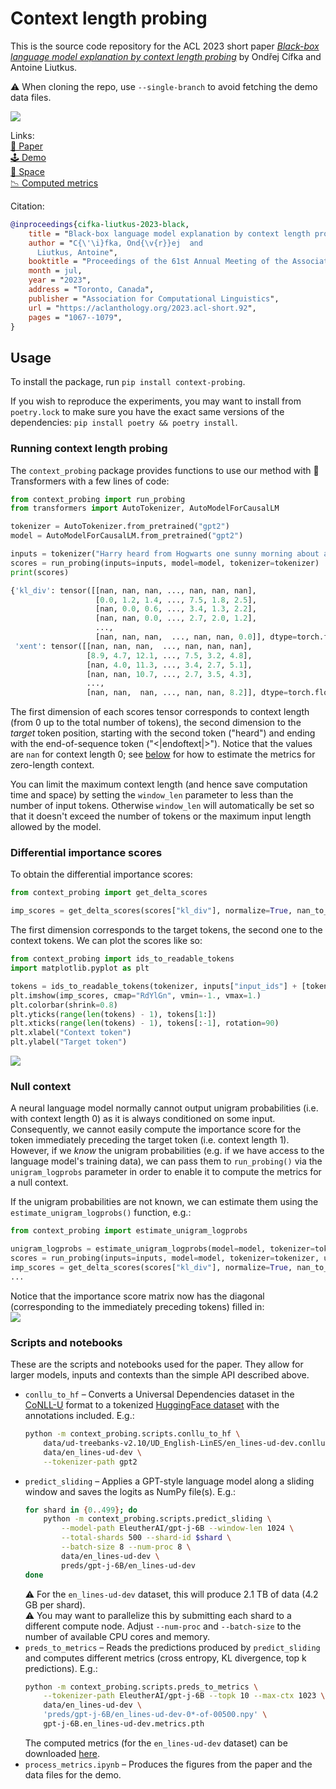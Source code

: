 # Context length probing

This is the source code repository for the ACL 2023 short paper [*Black-box language model explanation by context length probing*](https://aclanthology.org/2023.acl-short.92/) by Ondřej Cífka and Antoine Liutkus.

⚠️ When cloning the repo, use `--single-branch` to avoid fetching the demo data files.

[![](https://raw.githubusercontent.com/cifkao/context-probing/assets/demo.gif)](https://cifkao.github.io/context-probing/)

Links:  
[📃 Paper](https://aclanthology.org/2023.acl-short.92/)  
[🕹️ Demo](https://cifkao.github.io/context-probing/#demo)  
[🤗 Space](https://huggingface.co/spaces/cifkao/context-probing)   
[📉 Computed metrics](https://doi.org/10.5281/zenodo.7513991)

Citation:
```bibtex
@inproceedings{cifka-liutkus-2023-black,
    title = "Black-box language model explanation by context length probing",
    author = "C{\'\i}fka, Ond{\v{r}}ej  and
      Liutkus, Antoine",
    booktitle = "Proceedings of the 61st Annual Meeting of the Association for Computational Linguistics (Volume 2: Short Papers)",
    month = jul,
    year = "2023",
    address = "Toronto, Canada",
    publisher = "Association for Computational Linguistics",
    url = "https://aclanthology.org/2023.acl-short.92",
    pages = "1067--1079",
}
```

## Usage

To install the package, run `pip install context-probing`.

If you wish to reproduce the experiments, you may want to install from `poetry.lock` to make sure you have the exact same versions of the dependencies: `pip install poetry && poetry install`.

### Running context length probing

The `context_probing` package provides functions to use our method with 🤗 Transformers with a few lines of code:
```python
from context_probing import run_probing
from transformers import AutoTokenizer, AutoModelForCausalLM

tokenizer = AutoTokenizer.from_pretrained("gpt2")
model = AutoModelForCausalLM.from_pretrained("gpt2")

inputs = tokenizer("Harry heard from Hogwarts one sunny morning about a week after he had arrived at The Burrow.")
scores = run_probing(inputs=inputs, model=model, tokenizer=tokenizer)
print(scores)
```
```python
{'kl_div': tensor([[nan, nan, nan, ..., nan, nan, nan],
                   [0.0, 1.2, 1.4, ..., 7.5, 1.8, 2.5],
                   [nan, 0.0, 0.6, ..., 3.4, 1.3, 2.2],
                   [nan, nan, 0.0, ..., 2.7, 2.0, 1.2],
                   ...,
                   [nan, nan, nan,  ..., nan, nan, 0.0]], dtype=torch.float16),
 'xent': tensor([[nan, nan, nan,  ..., nan, nan, nan],
                 [8.9, 4.7, 12.1, ..., 7.5, 3.2, 4.8],
                 [nan, 4.0, 11.3, ..., 3.4, 2.7, 5.1],
                 [nan, nan, 10.7, ..., 2.7, 3.5, 4.3],
                 ...,
                 [nan, nan,  nan, ..., nan, nan, 8.2]], dtype=torch.float16)}
```
The first dimension of each scores tensor corresponds to context length (from 0 up to the total number of tokens), the second dimension to the _target_ token position, starting with the second token ("heard") and ending with the end-of-sequence token ("<|endoftext|>"). Notice that the values are `nan` for context length 0; see [below](#null-context) for how to estimate the metrics for zero-length context.

You can limit the maximum context length (and hence save computation time and space) by setting the `window_len` parameter to less than the number of input tokens. Otherwise `window_len` will automatically be set so that it doesn't exceed the number of tokens or the maximum input length allowed by the model.

### Differential importance scores
To obtain the differential importance scores:
```python
from context_probing import get_delta_scores

imp_scores = get_delta_scores(scores["kl_div"], normalize=True, nan_to_zero=False)
```
The first dimension corresponds to the target tokens, the second one to the context tokens. We can plot the scores like so:
```python
from context_probing import ids_to_readable_tokens
import matplotlib.pyplot as plt

tokens = ids_to_readable_tokens(tokenizer, inputs["input_ids"] + [tokenizer.eos_token_id])
plt.imshow(imp_scores, cmap="RdYlGn", vmin=-1., vmax=1.)
plt.colorbar(shrink=0.8)
plt.yticks(range(len(tokens) - 1), tokens[1:])
plt.xticks(range(len(tokens) - 1), tokens[:-1], rotation=90)
plt.xlabel("Context token")
plt.ylabel("Target token")
```
![](https://raw.githubusercontent.com/cifkao/context-probing/assets/imp_score_imshow.png)

### Null context
A neural language model normally cannot output unigram probabilities (i.e. with context length 0) as it is always conditioned on some input. Consequently, we cannot easily compute the importance score for the token immediately preceding the target token (i.e. context length 1). However, if we _know_ the unigram probabilities (e.g. if we have access to the language model's training data), we can pass them to `run_probing()` via the `unigram_logprobs` parameter in order to enable it to compute the metrics for a null context.

If the unigram probabilities are not known, we can estimate them using the `estimate_unigram_logprobs()` function, e.g.: 
```python
from context_probing import estimate_unigram_logprobs

unigram_logprobs = estimate_unigram_logprobs(model=model, tokenizer=tokenizer)
scores = run_probing(inputs=inputs, model=model, tokenizer=tokenizer, unigram_logprobs=unigram_logprobs)
imp_scores = get_delta_scores(scores["kl_div"], normalize=True, nan_to_zero=False)
...
```
Notice that the importance score matrix now has the diagonal (corresponding to the immediately preceding tokens) filled in:  
![](https://raw.githubusercontent.com/cifkao/context-probing/assets/imp_score_unigram_imshow.png)

### Scripts and notebooks

These are the scripts and notebooks used for the paper. They allow for larger models, inputs and contexts than the simple API described above.
- `conllu_to_hf` – Converts a Universal Dependencies dataset in the [CoNLL-U](https://universaldependencies.org/format.html) format to a tokenized [HuggingFace dataset](https://github.com/huggingface/datasets) with the annotations included. E.g.:
  ```bash
  python -m context_probing.scripts.conllu_to_hf \
      data/ud-treebanks-v2.10/UD_English-LinES/en_lines-ud-dev.conllu \
      data/en_lines-ud-dev \
      --tokenizer-path gpt2
  ```
- `predict_sliding` – Applies a GPT-style language model along a sliding window and saves the logits as NumPy file(s). E.g.:
  ```bash
  for shard in {0..499}; do
      python -m context_probing.scripts.predict_sliding \
          --model-path EleutherAI/gpt-j-6B --window-len 1024 \
          --total-shards 500 --shard-id $shard \
          --batch-size 8 --num-proc 8 \
          data/en_lines-ud-dev \
          preds/gpt-j-6B/en_lines-ud-dev
  done
  ```
  ⚠️ For the `en_lines-ud-dev` dataset, this will produce 2.1 TB of data (4.2 GB per shard).  
  ⚠️ You may want to parallelize this by submitting each shard to a different compute node. Adjust `--num-proc` and `--batch-size` to the number of available CPU cores and memory.
- `preds_to_metrics` – Reads the predictions produced by `predict_sliding` and computes different metrics (cross entropy, KL divergence, top k predictions). E.g.:
  ```bash
  python -m context_probing.scripts.preds_to_metrics \
      --tokenizer-path EleutherAI/gpt-j-6B --topk 10 --max-ctx 1023 \
      data/en_lines-ud-dev \
      'preds/gpt-j-6B/en_lines-ud-dev-0*-of-00500.npy' \
      gpt-j-6B.en_lines-ud-dev.metrics.pth
  ```
  The computed metrics (for the `en_lines-ud-dev` dataset) can be downloaded [here](https://doi.org/10.5281/zenodo.7513991).
- `process_metrics.ipynb` – Produces the figures from the paper and the data files for the demo.

